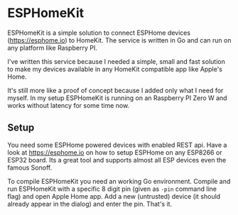 # ESPHomeKit

ESPHomeKit is a simple solution to connect ESPHome devices (https://esphome.io) to HomeKit.
The service is written in Go and can run on any platform like Raspberry PI.

I've written this service because I needed a simple, small and fast solution to make my devices available in 
any HomeKit compatible app like Apple's Home.

It's still more like a proof of concept because I added only what I need for myself.
In my setup ESPHomeKit is running on an Raspberry PI Zero W and works without latency for some time now.

## Setup

You need some ESPHome powered devices with enabled REST api. Have a look at https://esphome.io on
how to setup ESPHome on any ESP8266 or ESP32 board. Its a great tool and supports
almost all ESP devices even the famous Sonoff.

To compile ESPHomeKit you need an working Go environment. 
Compile and run ESPHomeKit with a specific 8 digit pin (given as `-pin` command line flag)
and open Apple Home app. Add a new (untrusted) device (it should already appear in the dialog) and
enter the pin. That's it.

 
 

